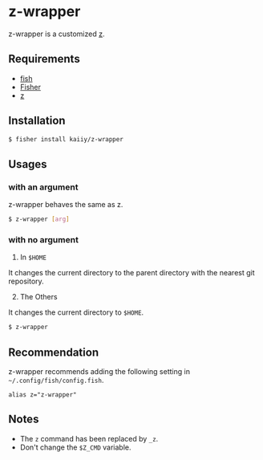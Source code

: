 # z-wrapper

z-wrapper is a customized [z](https://github.com/jethrokuan/z).

## Requirements

- [fish](https://github.com/fish-shell/fish-shell)
- [Fisher](https://github.com/jorgebucaran/fisher)
- [z](https://github.com/jethrokuan/z)

## Installation

```sh
$ fisher install kaiiy/z-wrapper
```

## Usages

### with an argument

z-wrapper behaves the same as z.

```sh
$ z-wrapper [arg]
```

### with no argument

1. In `$HOME`

It changes the current directory to the parent directory with the nearest git repository.

2. The Others

It changes the current directory to `$HOME`.

```sh
$ z-wrapper
```

## Recommendation

z-wrapper recommends adding the following setting in `~/.config/fish/config.fish`.

```fish
alias z="z-wrapper"
```

## Notes

- The `z` command has been replaced by `_z`.
- Don't change the `$Z_CMD` variable.

